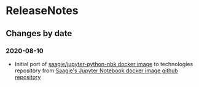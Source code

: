 ReleaseNotes
============

Changes by date
---------------

### 2020-08-10

 - Initial port of [saagie/jupyter-python-nbk docker image](https://hub.docker.com/r/saagie/jupyter-python-nbk) to technologies repository from [Saagie's Jupyter Notebook docker image github repository](https://github.com/saagie/jupyter-python-nbk)
 
 